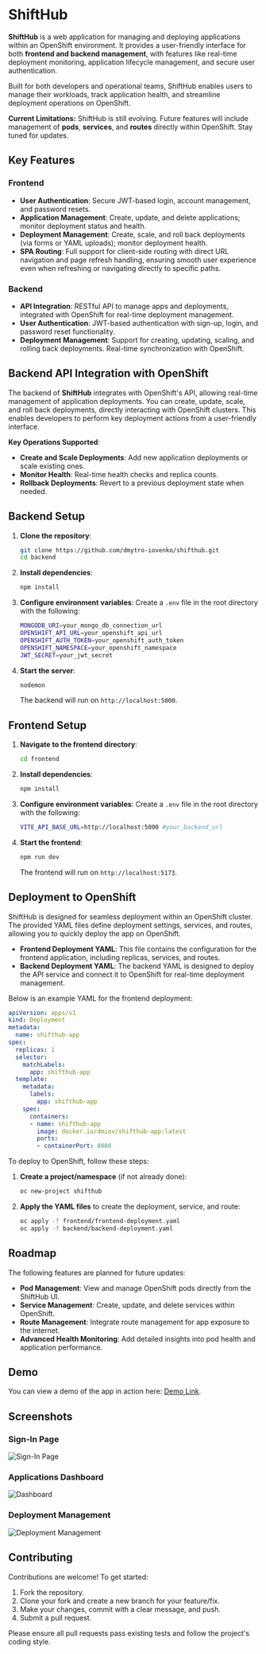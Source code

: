 # ShiftHub

**ShiftHub** is a web application for managing and deploying applications within an OpenShift environment. It provides a user-friendly interface for both **frontend and backend management**, with features like real-time deployment monitoring, application lifecycle management, and secure user authentication.

Built for both developers and operational teams, ShiftHub enables users to manage their workloads, track application health, and streamline deployment operations on OpenShift.

**Current Limitations:** ShiftHub is still evolving. Future features will include management of **pods**, **services**, and **routes** directly within OpenShift. Stay tuned for updates.

## Key Features

### Frontend
- **User Authentication**: Secure JWT-based login, account management, and password resets.
- **Application Management**: Create, update, and delete applications; monitor deployment status and health.
- **Deployment Management**: Create, scale, and roll back deployments (via forms or YAML uploads); monitor deployment health.
- **SPA Routing**: Full support for client-side routing with direct URL navigation and page refresh handling, ensuring smooth user experience even when refreshing or navigating directly to specific paths.


### Backend
- **API Integration**: RESTful API to manage apps and deployments, integrated with OpenShift for real-time deployment management.
- **User Authentication**: JWT-based authentication with sign-up, login, and password reset functionality.
- **Deployment Management**: Support for creating, updating, scaling, and rolling back deployments. Real-time synchronization with OpenShift.

## Backend API Integration with OpenShift

The backend of **ShiftHub** integrates with OpenShift's API, allowing real-time management of application deployments. You can create, update, scale, and roll back deployments, directly interacting with OpenShift clusters. This enables developers to perform key deployment actions from a user-friendly interface.

**Key Operations Supported**:
- **Create and Scale Deployments**: Add new application deployments or scale existing ones.
- **Monitor Health**: Real-time health checks and replica counts.
- **Rollback Deployments**: Revert to a previous deployment state when needed.

## Backend Setup

1. **Clone the repository**:
    ```bash
    git clone https://github.com/dmytro-iovenko/shifthub.git
    cd backend
    ```

2. **Install dependencies**:
    ```bash
    npm install
    ```

3. **Configure environment variables**:
    Create a `.env` file in the root directory with the following:

    ```bash
    MONGODB_URI=your_mongo_db_connection_url
    OPENSHIFT_API_URL=your_openshift_api_url
    OPENSHIFT_AUTH_TOKEN=your_openshift_auth_token
    OPENSHIFT_NAMESPACE=your_openshift_namespace
    JWT_SECRET=your_jwt_secret
    ```

4. **Start the server**:
    ```bash
    nodemon
    ```
    The backend will run on `http://localhost:5000`.

## Frontend Setup

1. **Navigate to the frontend directory**:
    ```bash
    cd frontend
    ```

2. **Install dependencies**:
    ```bash
    npm install
    ```

3. **Configure environment variables**:
    Create a `.env` file in the root directory with the following:

    ```bash
    VITE_API_BASE_URL=http://localhost:5000 #your_backend_url
    ```

4. **Start the frontend**:
    ```bash
    npm run dev
    ```
    The frontend will run on `http://localhost:5173`.

## Deployment to OpenShift

ShiftHub is designed for seamless deployment within an OpenShift cluster. The provided YAML files define deployment settings, services, and routes, allowing you to quickly deploy the app on OpenShift.

- **Frontend Deployment YAML**: This file contains the configuration for the frontend application, including replicas, services, and routes.
- **Backend Deployment YAML**: The backend YAML is designed to deploy the API service and connect it to OpenShift for real-time deployment management.

Below is an example YAML for the frontend deployment:
```yaml
apiVersion: apps/v1
kind: Deployment
metadata:
  name: shifthub-app
spec:
  replicas: 1
  selector:
    matchLabels:
      app: shifthub-app
  template:
    metadata:
      labels:
        app: shifthub-app
    spec:
      containers:
      - name: shifthub-app
        image: docker.io/dmiov/shifthub-app:latest
        ports:
        - containerPort: 8080
```

To deploy to OpenShift, follow these steps:
1. **Create a project/namespace** (if not already done):
    ```bash
    oc new-project shifthub
    ```
2. **Apply the YAML files** to create the deployment, service, and route:
    ```bash
    oc apply -f frontend/frontend-deployment.yaml
    oc apply -f backend/backend-deployment.yaml
    ```

## Roadmap

The following features are planned for future updates:
- **Pod Management**: View and manage OpenShift pods directly from the ShiftHub UI.
- **Service Management**: Create, update, and delete services within OpenShift.
- **Route Management**: Integrate route management for app exposure to the internet.
- **Advanced Health Monitoring**: Add detailed insights into pod health and application performance.

## Demo

You can view a demo of the app in action here: [Demo Link](https://shifthub-app-iovenko80-dev.apps.sandbox-m2.ll9k.p1.openshiftapps.com/).

## Screenshots

### Sign-In Page
![Sign-In Page](assets/images/sign-in-page.png)

### Applications Dashboard
![Dashboard](assets/images/applications-dashboard.png)

### Deployment Management
![Deployment Management](assets/images/deployment-management.png)

## Contributing

Contributions are welcome! To get started:

1. Fork the repository.
2. Clone your fork and create a new branch for your feature/fix.
3. Make your changes, commit with a clear message, and push.
4. Submit a pull request.

Please ensure all pull requests pass existing tests and follow the project's coding style.
